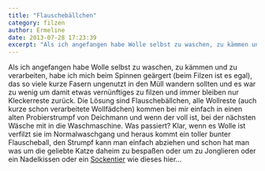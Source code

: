 ```yaml
---
title: "Flauschebällchen"
category: filzen
author: Ermeline
date: 2013-07-28 17:23:39
excerpt: "Als ich angefangen habe Wolle selbst zu waschen, zu kämmen und zu verarbeiten, habe ich mich beim Spinnen geärgert..."
---
```


Als ich angefangen habe Wolle selbst zu waschen, zu kämmen und zu verarbeiten, habe ich mich beim Spinnen geärgert (beim Filzen ist es egal), das so viele kurze Fasern ungenutzt in den Müll wandern sollten und es war zu wenig um damit etwas vernünftiges zu filzen und immer bleiben nur Kleckerreste zurück. Die Lösung sind Flauschebällchen, alle Wollreste (auch kurze schon verarbeitete Wollfädchen) kommen bei mir einfach in einen alten Probierstrumpf von Deichmann und wenn der voll ist, bei der nächsten Wäsche mit in die Waschmaschine. Was passiert? Klar, wenn es Wolle ist verfilzt sie im Normalwaschgang und heraus kommt ein toller bunter Flauscheball, den Strumpf kann man einfach abziehen und schon hat man was um die geliebte Katze daheim zu bespaßen oder um zu Jonglieren oder ein Nadelkissen oder ein [Sockentier](http://flauschiversum.de/2015/04/spinne/) wie dieses hier...
